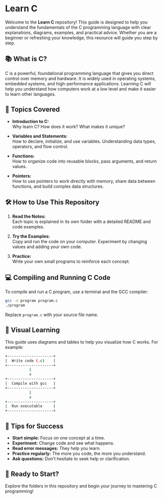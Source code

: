 # Learn C

Welcome to the **Learn C** repository! This guide is designed to help you understand the fundamentals of the C programming language with clear explanations, diagrams, examples, and practical advice. Whether you are a beginner or refreshing your knowledge, this resource will guide you step by step.

## 📚 What is C?

C is a powerful, foundational programming language that gives you direct control over memory and hardware. It is widely used in operating systems, embedded systems, and high-performance applications. Learning C will help you understand how computers work at a low level and make it easier to learn other languages.

## 🧩 Topics Covered

- **Introduction to C:**  
  Why learn C? How does it work? What makes it unique?

- **Variables and Statements:**  
  How to declare, initialize, and use variables. Understanding data types, operators, and flow control.

- **Functions:**  
  How to organize code into reusable blocks, pass arguments, and return values.

- **Pointers:**  
  How to use pointers to work directly with memory, share data between functions, and build complex data structures.

## 🛠️ How to Use This Repository

1. **Read the Notes:**  
   Each topic is explained in its own folder with a detailed README and code examples.

2. **Try the Examples:**  
   Copy and run the code on your computer. Experiment by changing values and adding your own code.

3. **Practice:**  
   Write your own small programs to reinforce each concept.

## 💻 Compiling and Running C Code

To compile and run a C program, use a terminal and the GCC compiler:

```sh
gcc -o program program.c
./program
```

Replace `program.c` with your source file name.

## 🎨 Visual Learning

This guide uses diagrams and tables to help you visualize how C works. For example:

```sh
+---------------------+
|  Write code (.c)    |
+---------------------+
           |
           v
+---------------------+
|  Compile with gcc   |
+---------------------+
           |
           v
+---------------------+
|  Run executable     |
+---------------------+
```

## 🌈 Tips for Success

- **Start simple:** Focus on one concept at a time.
- **Experiment:** Change code and see what happens.
- **Read error messages:** They help you learn.
- **Practice regularly:** The more you code, the more you understand.
- **Ask questions:** Don’t hesitate to seek help or clarification.

## 🚀 Ready to Start?

Explore the folders in this repository and begin your journey to mastering C programming!
